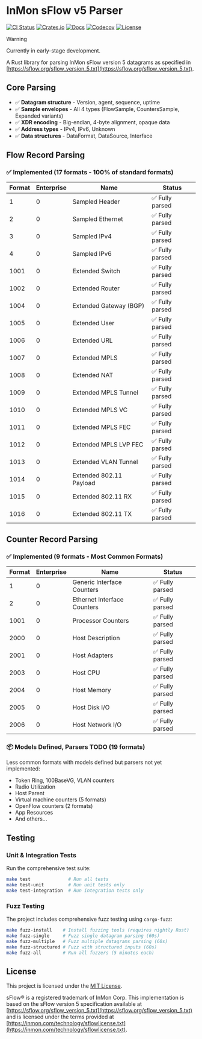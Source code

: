 # InMon sFlow v5 Parser

[![CI Status](https://img.shields.io/github/actions/workflow/status/nxthdr/sflow-parser/ci.yml?logo=github&label=build)](https://github.com/nxthdr/sflow-parser/actions/workflows/ci.yml)
[![Crates.io](https://img.shields.io/crates/v/sflow-parser?color=blue&logo=rust)](https://crates.io/crates/sflow-parser)
[![Docs](https://img.shields.io/docsrs/sflow-parser?logo=rust)](https://docs.rs/sflow-parser)
[![Codecov](https://img.shields.io/codecov/c/github/nxthdr/sflow-parser?logo=codecov)](https://codecov.io/gh/nxthdr/sflow-parser)
[![License](https://img.shields.io/crates/l/sflow-parser)](LICENSE)

> [!WARNING]
> Currently in early-stage development.

A Rust library for parsing InMon sFlow version 5 datagrams as specified in [https://sflow.org/sflow_version_5.txt](https://sflow.org/sflow_version_5.txt).

## Core Parsing

- ✅ **Datagram structure** - Version, agent, sequence, uptime
- ✅ **Sample envelopes** - All 4 types (FlowSample, CountersSample, Expanded variants)
- ✅ **XDR encoding** - Big-endian, 4-byte alignment, opaque data
- ✅ **Address types** - IPv4, IPv6, Unknown
- ✅ **Data structures** - DataFormat, DataSource, Interface

## Flow Record Parsing

### ✅ Implemented (17 formats - 100% of standard formats)

| Format | Enterprise | Name | Status |
|--------|-----------|------|--------|
| 1 | 0 | Sampled Header | ✅ Fully parsed |
| 2 | 0 | Sampled Ethernet | ✅ Fully parsed |
| 3 | 0 | Sampled IPv4 | ✅ Fully parsed |
| 4 | 0 | Sampled IPv6 | ✅ Fully parsed |
| 1001 | 0 | Extended Switch | ✅ Fully parsed |
| 1002 | 0 | Extended Router | ✅ Fully parsed |
| 1004 | 0 | Extended Gateway (BGP) | ✅ Fully parsed |
| 1005 | 0 | Extended User | ✅ Fully parsed |
| 1006 | 0 | Extended URL | ✅ Fully parsed |
| 1007 | 0 | Extended MPLS | ✅ Fully parsed |
| 1008 | 0 | Extended NAT | ✅ Fully parsed |
| 1009 | 0 | Extended MPLS Tunnel | ✅ Fully parsed |
| 1010 | 0 | Extended MPLS VC | ✅ Fully parsed |
| 1011 | 0 | Extended MPLS FEC | ✅ Fully parsed |
| 1012 | 0 | Extended MPLS LVP FEC | ✅ Fully parsed |
| 1013 | 0 | Extended VLAN Tunnel | ✅ Fully parsed |
| 1014 | 0 | Extended 802.11 Payload | ✅ Fully parsed |
| 1015 | 0 | Extended 802.11 RX | ✅ Fully parsed |
| 1016 | 0 | Extended 802.11 TX | ✅ Fully parsed |

## Counter Record Parsing

### ✅ Implemented (9 formats - Most Common Formats)

| Format | Enterprise | Name | Status |
|--------|-----------|------|--------|
| 1 | 0 | Generic Interface Counters | ✅ Fully parsed |
| 2 | 0 | Ethernet Interface Counters | ✅ Fully parsed |
| 1001 | 0 | Processor Counters | ✅ Fully parsed |
| 2000 | 0 | Host Description | ✅ Fully parsed |
| 2001 | 0 | Host Adapters | ✅ Fully parsed |
| 2003 | 0 | Host CPU | ✅ Fully parsed |
| 2004 | 0 | Host Memory | ✅ Fully parsed |
| 2005 | 0 | Host Disk I/O | ✅ Fully parsed |
| 2006 | 0 | Host Network I/O | ✅ Fully parsed |

### 📦 Models Defined, Parsers TODO (19 formats)

Less common formats with models defined but parsers not yet implemented:
- Token Ring, 100BaseVG, VLAN counters
- Radio Utilization
- Host Parent
- Virtual machine counters (5 formats)
- OpenFlow counters (2 formats)
- App Resources
- And others...

## Testing

### Unit & Integration Tests

Run the comprehensive test suite:
```bash
make test              # Run all tests
make test-unit         # Run unit tests only
make test-integration  # Run integration tests only
```

### Fuzz Testing

The project includes comprehensive fuzz testing using `cargo-fuzz`:

```bash
make fuzz-install    # Install fuzzing tools (requires nightly Rust)
make fuzz-single     # Fuzz single datagram parsing (60s)
make fuzz-multiple   # Fuzz multiple datagrams parsing (60s)
make fuzz-structured # Fuzz with structured inputs (60s)
make fuzz-all        # Run all fuzzers (5 minutes each)
```

## License

This project is licensed under the [MIT License](LICENSE).

sFlow® is a registered trademark of InMon Corp. This implementation is based on the
sFlow version 5 specification available at [https://sflow.org/sflow_version_5.txt](https://sflow.org/sflow_version_5.txt) and
is licensed under the terms provided at [https://inmon.com/technology/sflowlicense.txt](https://inmon.com/technology/sflowlicense.txt).
